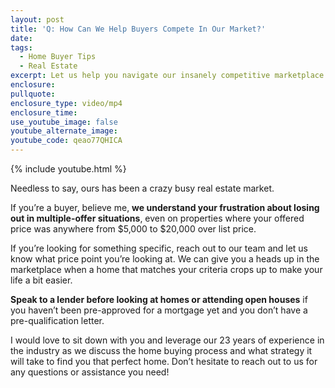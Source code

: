 ```yaml
---
layout: post
title: 'Q: How Can We Help Buyers Compete In Our Market?'
date:
tags:
  - Home Buyer Tips
  - Real Estate
excerpt: Let us help you navigate our insanely competitive marketplace.
enclosure:
pullquote:
enclosure_type: video/mp4
enclosure_time:
use_youtube_image: false
youtube_alternate_image:
youtube_code: qeao77QHICA
---
```


{% include youtube.html %}

Needless to say, ours has been a crazy busy real estate market.&nbsp;

If you’re a buyer, believe me, **we understand your frustration about losing out in multiple-offer situations**, even on properties where your offered price was anywhere from $5,000 to $20,000 over list price.&nbsp;

If you’re looking for something specific, reach out to our team and let us know what price point you’re looking at. We can give you a heads up in the marketplace when a home that matches your criteria crops up to make your life a bit easier.

**Speak to a lender before looking at homes or attending open houses** if you haven’t been pre-approved for a mortgage yet and you don’t have a pre-qualification letter.

I would love to sit down with you and leverage our 23 years of experience in the industry as we discuss the home buying process and what strategy it will take to find you that perfect home. Don’t hesitate to reach out to us for any questions or assistance you need\!